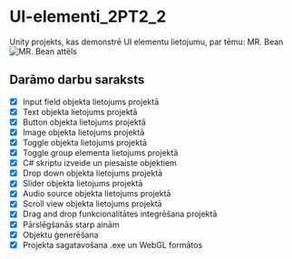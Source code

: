# UI-elementi_2PT2_2
Unity projekts, kas demonstrē UI elementu lietojumu, par tēmu: MR. Bean
![MR. Bean attēls](https://www.pngarts.com/files/4/Mr.-Bean-PNG-Image-365x279.png)

## Darāmo darbu saraksts
- [x] Input field objekta lietojums projektā
- [x] Text objekta lietojums projektā
- [x] Button objekta lietojums projektā
- [x] Image objekta lietojums projektā
- [x] Toggle objekta lietojums projektā
- [x] Toggle group elementa lietojums projektā
- [x] C# skriptu izveide un piesaiste objektiem
- [x] Drop down objekta lietojums projektā
- [x] Slider objekta lietojums projektā
- [x] Audio source objekta lietojums projektā
- [x] Scroll view objekta lietojums projektā
- [x] Drag and drop funkcionalitātes integrēšana projektā
- [x] Pārslēgšanās starp ainām
- [x] Objektu ģenerēšana
- [x] Projekta sagatavošana .exe un WebGL formātos
